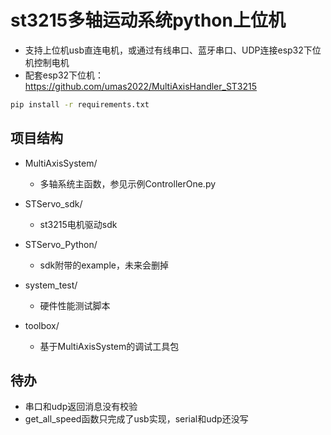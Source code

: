 # st3215多轴运动系统python上位机

- 支持上位机usb直连电机，或通过有线串口、蓝牙串口、UDP连接esp32下位机控制电机
- 配套esp32下位机：https://github.com/umas2022/MultiAxisHandler_ST3215

```bash
pip install -r requirements.txt
```

## 项目结构

- MultiAxisSystem/
  - 多轴系统主函数，参见示例ControllerOne.py

- STServo_sdk/
  - st3215电机驱动sdk

- STServo_Python/
  - sdk附带的example，未来会删掉

- system_test/
  - 硬件性能测试脚本

- toolbox/
  - 基于MultiAxisSystem的调试工具包


## 待办
- 串口和udp返回消息没有校验
- get_all_speed函数只完成了usb实现，serial和udp还没写